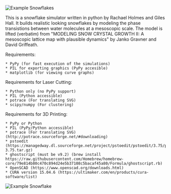 ![Example Snowflakes](https://raw.githubusercontent.com/vishnubob/snowflake/master/media/collage_medium.jpg)

This is a snowflake simulator written in python by Rachael Holmes and Giles
Hall.  It builds realistic looking snowflakes by modeling the phase
transistions between water molecules at a mesoscopic scale.  The model is
lifted (verbatim) from "MODELING SNOW CRYSTAL GROWTH II: A mesoscopic lattice
map with plausible dynamics" by Janko Gravner and David Griffeath.

Requirements:

    * PyPy (for fast execution of the simulations)
    * PIL for exporting graphics (PyPy accesible)
    * matplotlib (for viewing curve graphs)

Requirements for Laser Cutting:

    * Python only (no PyPy support)
    * PIL (Python accessible)
    * potrace (For translating SVG)
    * scipy/numpy (For clustering)

Requirements for 3D Printing:

    * PyPy or Python
    * PIL (PyPy/Python accessible)
    * potrace (For translating SVG) (http://potrace.sourceforge.net/#downloading)
    * pstoedit (https://managedway.dl.sourceforge.net/project/pstoedit/pstoedit/3.75/pstoedit-3.75.tar.gz)
    * ghostscript (must be v9.2) (brew install https://raw.githubusercontent.com/Homebrew/homebrew-core/79e814b80c470c894d24e5b37108c5bacaf45a80/Formula/ghostscript.rb)
    * OpenSCAD (https://www.openscad.org/downloads.html)
    * CURA version 15.04.6 (https://ultimaker.com/en/products/cura-software/list)

![Example Snowflake](https://raw.githubusercontent.com/vishnubob/snowflake/master/media/example.png)
